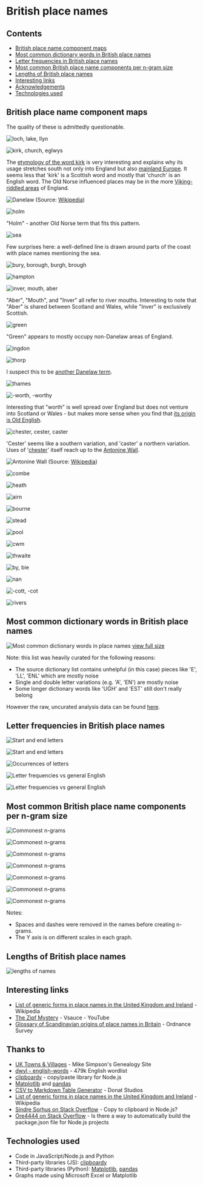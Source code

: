 # British place names

## Contents
- [British place name component maps](https://github.com/DanielJohnBenton/TownsAndVillages#british-place-name-component-maps)
- [Most common dictionary words in British place names](https://github.com/DanielJohnBenton/TownsAndVillages#most-common-dictionary-words-in-british-place-names)
- [Letter frequencies in British place names](https://github.com/DanielJohnBenton/TownsAndVillages#letter-frequencies-in-british-place-names)
- [Most common British place name components per n-gram size](https://github.com/DanielJohnBenton/TownsAndVillages#most-common-british-place-name-components-per-n-gram-size)
- [Lengths of British place names](https://github.com/DanielJohnBenton/TownsAndVillages#lengths-of-british-place-names)
- [Interesting links](https://github.com/DanielJohnBenton/TownsAndVillages#interesting-links)
- [Acknowledgements](https://github.com/DanielJohnBenton/TownsAndVillages#thanks-to)
- [Technologies used](https://github.com/DanielJohnBenton/TownsAndVillages#technologies-used)

## British place name component maps

The quality of these is admittedly questionable.

![loch, lake, llyn](images/coords_loch_lake_llyn.png)

![kirk, church, eglwys](images/kirk_church_eglwys.png)

The [etymology of the word kirk](https://en.wikipedia.org/wiki/Kirk#Basic_meaning_and_etymology) is very interesting and explains why its usage stretches south not only into England but also [mainland Europe](https://en.wikipedia.org/wiki/Dunkirk#Etymology_and_language_use). It seems less that 'kirk' is a Scottish word and mostly that 'church' is an English word. The Old Norse influenced places may be in the more [Viking-riddled areas](https://en.wikipedia.org/wiki/Danelaw) of England.

![Danelaw](images/danelaw_map.png)
(Source: [Wikipedia](https://en.wikipedia.org/wiki/Danelaw))

![holm](images/coords_holm.png)

"Holm" - another Old Norse term that fits this pattern.

![sea](images/coords_sea.png)

Few surprises here: a well-defined line is drawn around parts of the coast with place names mentioning the sea.

![bury, borough, burgh, brough](images/coords_bury_borough_burgh_brough.png)

![hampton](images/coords_hampton.png)

![inver, mouth, aber](images/coords_inver_mouth_aber.png)

"Aber", "Mouth", and "Inver" all refer to river mouths. Interesting to note that "Aber" is shared between Scotland and Wales, while "Inver" is exclusively Scottish.

![green](images/coords_green.png)

"Green" appears to mostly occupy non-Danelaw areas of England.

![ingdon](images/coords_ingdon.png)

![thorp](images/coords_thorp.png)

I suspect this to be [another Danelaw term](https://en.wiktionary.org/wiki/thorp#Etymology).

![thames](images/coords_thames.png)

![-worth, -worthy](images/coords_worth_worthy.png)

Interesting that "worth" is well spread over England but does not venture into Scotland or Wales - but makes more sense when you find that [its origin is Old English](https://en.wikipedia.org/wiki/List_of_generic_forms_in_place_names_in_the_United_Kingdom_and_Ireland).

![chester, cester, caster](images/coords_chester_cester_caster.png)

'Cester' seems like a southern variation, and 'caster' a northern variation. Uses of '[chester](https://en.wikipedia.org/wiki/Chester_(placename_element))' itself reach up to the [Antonine Wall](https://en.wikipedia.org/wiki/Antonine_Wall).

![Antonine Wall](images/antonine_wall.png) (Source: [Wikipedia](https://en.wikipedia.org/wiki/Antonine_Wall))

![combe](images/coords_combe.png)

![heath](images/coords_heath.png)

![airn](images/coords_airn.png)

![bourne](images/coords_bourne.png)

![stead](images/coords_stead.png)

![pool](images/coords_pool.png)

![cwm](images/coords_cwm.png)

![thwaite](images/coords_thwaite.png)

![by, bie](images/coords_by_bie.png)

![nan](images/coords_nan.png)

![-cott, -cot](images/cott_cot.png)

![rivers](images/coords_rivers.png)

## Most common dictionary words in British place names

![Most common dictionary words in place names](images/common_dictionary_words.png)
[view full size](https://raw.githubusercontent.com/DanielJohnBenton/TownsAndVillages/master/images/common_dictionary_words.png)

Note: this list was heavily curated for the following reasons:
- The source dictionary list contains unhelpful (in this case) pieces like 'E', 'LL', 'ENL' which are mostly noise
- Single and double letter variations (e.g. 'A', 'EN') are mostly noise
- Some longer dictionary words like 'UGH' and 'EST' still don't really belong

However the raw, uncurated analysis data can be found [here](output/dictionary_word_occurrences_3lettersormore.txt).

## Letter frequencies in British place names

![Start and end letters](images/start_and_end_letters.png)

![Start and end letters](images/start_end_letters_by_count.png)

![Occurrences of letters](images/entire_letters_by_count.png)

![Letter frequencies vs general English](images/letter_frequencies.png)

![Letter frequencies vs general English](images/letter_frequencies_differences.png)

## Most common British place name components per n-gram size

![Commonest n-grams](images/commonest_ngrams/common_mixed.png)

![Commonest n-grams](images/commonest_ngrams/common_bigrams.png)

![Commonest n-grams](images/commonest_ngrams/common_trigrams.png)

![Commonest n-grams](images/commonest_ngrams/common_4grams.png)

![Commonest n-grams](images/commonest_ngrams/common_5grams.png)

![Commonest n-grams](images/commonest_ngrams/common_6grams.png)

![Commonest n-grams](images/commonest_ngrams/common_7grams.png)

Notes:
- Spaces and dashes were removed in the names before creating n-grams.
- The Y axis is on different scales in each graph.

## Lengths of British place names

![lengths of names](images/lengths_distribution.png)

## Interesting links
- [List of generic forms in place names in the United Kingdom and Ireland](https://en.wikipedia.org/wiki/List_of_generic_forms_in_place_names_in_the_United_Kingdom_and_Ireland) - Wikipedia
- [The Zipf Mystery](https://www.youtube.com/watch?v=fCn8zs912OE) - Vsauce - YouTube
- [Glossary of Scandinavian origins of place names in Britain](https://www.ordnancesurvey.co.uk/resources/historical-map-resources/scandinavian-glossary.html) - Ordnance Survey

## Thanks to
- [UK Towns & Villages](http://freepages.genealogy.rootsweb.ancestry.com/~agene/locations/) - Mike Simpson's Genealogy Site
- [dwyl - english-words](https://github.com/dwyl/english-words) - 479k English wordlist
- [clipboardy](https://github.com/sindresorhus/clipboardy) - copy/paste library for Node.js
- [Matplotlib](https://matplotlib.org/) and [pandas](http://pandas.pydata.org/)
- [CSV to Markdown Table Generator](https://donatstudios.com/CsvToMarkdownTable) - Donat Studios
- [List of generic forms in place names in the United Kingdom and Ireland](https://en.wikipedia.org/wiki/List_of_generic_forms_in_place_names_in_the_United_Kingdom_and_Ireland) - Wikipedia
- [Sindre Sorhus on Stack Overflow](https://stackoverflow.com/questions/7778539/copy-to-clipboard-in-node-js/43153941#43153941) - Copy to clipboard in Node.js?
- [Ore4444 on Stack Overflow](https://stackoverflow.com/questions/9961502/is-there-a-way-to-automatically-build-the-package-json-file-for-node-js-projects/13728837#13728837) - Is there a way to automatically build the package.json file for Node.js projects

## Technologies used
- Code in JavaScript/Node.js and Python
- Third-party libraries (JS): [clipboardy](https://github.com/sindresorhus/clipboardy)
- Third-party libraries (Python): [Matplotlib](https://matplotlib.org/), [pandas](http://pandas.pydata.org/)
- Graphs made using Microsoft Excel or Matplotlib
